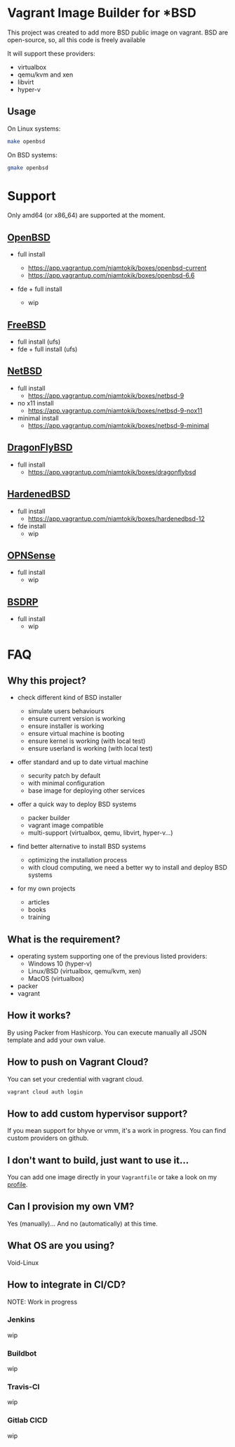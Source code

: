 # Vagrant Image Builder for *BSD 

This project was created to add more BSD public image on vagrant. BSD
are open-source, so, all this code is freely available

It will support these providers:

 * virtualbox
 * qemu/kvm and xen
 * libvirt
 * hyper-v

## Usage

On Linux systems:

```sh
make openbsd
```

On BSD systems:

```sh
gmake openbsd
```

# Support

Only amd64 (or x86_64) are supported at the moment.

## [OpenBSD](https://www.openbsd.org/)

 * full install
   * https://app.vagrantup.com/niamtokik/boxes/openbsd-current
   * https://app.vagrantup.com/niamtokik/boxes/openbsd-6.6
   
 * fde + full install
   * wip

## [FreeBSD](https://www.freebsd.org/)

 * full install (ufs)
 * fde + full install (ufs)

## [NetBSD](https://www.netbsd.org/)

 * full install
   * https://app.vagrantup.com/niamtokik/boxes/netbsd-9
 * no x11 install
   * https://app.vagrantup.com/niamtokik/boxes/netbsd-9-nox11
 * minimal install
   * https://app.vagrantup.com/niamtokik/boxes/netbsd-9-minimal

## [DragonFlyBSD](https://www.dragonflybsd.org)

 * full install
   * https://app.vagrantup.com/niamtokik/boxes/dragonflybsd

## [HardenedBSD](https://hardenedbsd.org/)

 * full install
   * https://app.vagrantup.com/niamtokik/boxes/hardenedbsd-12
 * fde install
   * wip

## [OPNSense](https://opnsense.org/)

 * full install
   * wip

## [BSDRP](https://bsdrp.net/)

 * full install
   * wip

# FAQ

## Why this project?

 * check different kind of BSD installer
   * simulate users behaviours
   * ensure current version is working
   * ensure installer is working
   * ensure virtual machine is booting
   * ensure kernel is working (with local test)
   * ensure userland is working (with local test)
   
 * offer standard and up to date virtual machine
   * security patch by default
   * with minimal configuration
   * base image for deploying other services
   
 * offer a quick way to deploy BSD systems
   * packer builder
   * vagrant image compatible
   * multi-support (virtualbox, qemu, libvirt, hyper-v...)
   
 * find better alternative to install BSD systems
   * optimizing the installation process
   * with cloud computing, we need a better wy to install and deploy
     BSD systems

 * for my own projects
   * articles
   * books
   * training

## What is the requirement?

 * operating system supporting one of the previous listed providers:
   * Windows 10 (hyper-v)
   * Linux/BSD (virtualbox, qemu/kvm, xen)
   * MacOS (virtualbox)
 * packer
 * vagrant

## How it works?

By using Packer from Hashicorp. You can execute manually all JSON
template and add your own value.

## How to push on Vagrant Cloud?

You can set your credential with vagrant cloud.

```sh
vagrant cloud auth login
```

## How to add custom hypervisor support?

If you mean support for bhyve or vmm, it's a work in progress. You can
find custom providers on github.

## I don't want to build, just want to use it...

You can add one image directly in your `Vagrantfile` or take a look on
my [profile](https://app.vagrantup.com/niamtokik).

## Can I provision my own VM?

Yes (manually)... And no (automatically) at this time. 

## What OS are you using?

Void-Linux 

## How to integrate in CI/CD?

NOTE: Work in progress

### Jenkins

wip

### Buildbot

wip

### Travis-CI

wip

### Gitlab CICD

wip
